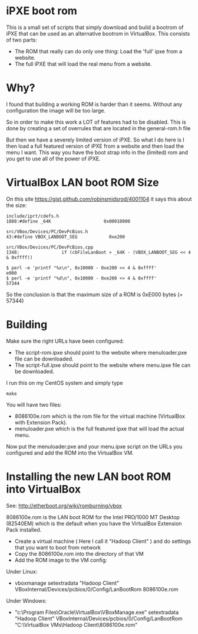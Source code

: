 iPXE boot rom
=============

This is a small set of scripts that simply download and build a bootrom of iPXE that can be used as an alternative bootrom in VirtualBox.
This consists of two parts:
- The ROM that really can do only one thing: Load the 'full' ipxe from a website.
- The full iPXE that will load the real menu from a website.

Why?
====
I found that building a working ROM is harder than it seems.
Without any configuration the image will be too large.

So in order to make this work a LOT of features had to be disabled.
This is done by creating a set of overrules that are located in the general-rom.h file

But then we have a severely limited version of iPXE.
So what I do here is I then load a full featured version of iPXE from a website and then load the menu I want.
This way you have the boot strap info in the (limited) rom and you get to use all of the power of iPXE.

VirtualBox LAN boot ROM Size
==========
On this site https://gist.github.com/robinsmidsrod/4001104 it says this about the size:

    include/iprt/cdefs.h
    1888:#define _64K                    0x00010000
 
    src/VBox/Devices/PC/DevPcBios.h
    43:#define VBOX_LANBOOT_SEG            0xe200
  
    src/VBox/Devices/PC/DevPcBios.cpp
    1348:                if (cbFileLanBoot > _64K - (VBOX_LANBOOT_SEG << 4 & 0xffff))
   
    $ perl -e 'printf "%x\n", 0x10000 - 0xe200 << 4 & 0xffff'
    e000
    $ perl -e 'printf "%d\n", 0x10000 - 0xe200 << 4 & 0xffff'
    57344
  
So the conclusion is that the maximum size of a ROM is 0xE000 bytes (= 57344)

Building
========
Make sure the right URLs have been configured:
- The script-rom.ipxe should point to the website where menuloader.pxe file can be downloaded.
- The script-full.ipxe should point to the website where menu.ipxe file can be downloaded.

I run this on my CentOS system and simply type

    make   

You will have two files:
- 8086100e.rom which is the rom file for the virtual machine (VirtualBox with Extension Pack).
- menuloader.pxe which is the full featured ipxe that will load the actual menu.

Now put the menuloader.pxe and your menu.ipxe script on the URLs you configured and add the ROM into the VirtualBox VM.

Installing the new LAN boot ROM into VirtualBox
========
See: http://etherboot.org/wiki/romburning/vbox

8086100e.rom is the LAN boot ROM for the Intel PRO/1000 MT Desktop (82540EM) which is the default when you have the VirtualBox Extension Pack installed.

- Create a virtual machine ( Here I call it "Hadoop Client" ) and do settings that you want to boot from network
- Copy the 8086100e.rom into the directory of that VM
- Add the ROM image to the VM config:

Under Linux: 
- vboxmanage setextradata "Hadoop Client" VBoxInternal/Devices/pcbios/0/Config/LanBootRom 8086100e.rom

Under Windows: 
- "c:\Program Files\Oracle\VirtualBox\VBoxManage.exe" setextradata "Hadoop Client" VBoxInternal/Devices/pcbios/0/Config/LanBootRom "C:\VirtualBox VMs\Hadoop Client\8086100e.rom" 
